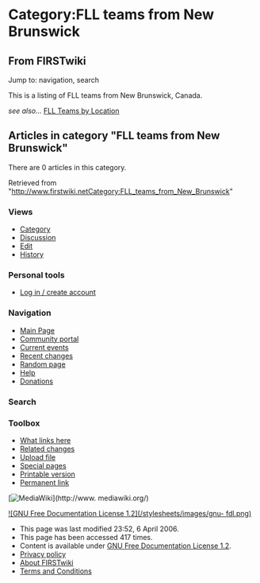 # Category:FLL teams from New Brunswick

## From FIRSTwiki

Jump to: navigation, search

This is a listing of FLL teams from New Brunswick, Canada.

_see also..._ [FLL Teams by Location](FLL_Teams_by_Location "FLL
Teams by Location")

## Articles in category "FLL teams from New Brunswick"

There are 0 articles in this category.

Retrieved from "<http://www.firstwiki.netCategory:FLL_teams_from_New_Brunswick>"

### Views

- [Category](Category:FLL_teams_from_New_Brunswick)
- [Discussion](/index.php?title=Category_talk:FLL_teams_from_New_Brunswick&action=edit)
- [Edit](/index.php?title=Category:FLL_teams_from_New_Brunswick&action=edit)
- [History](/index.php?title=Category:FLL_teams_from_New_Brunswick&action=history)

### Personal tools

- [Log in / create account](/index.php?title=Special:Userlogin&returnto=Category:FLL_teams_from_New_Brunswick)

[](Main_Page "Main Page")

### Navigation

- [Main Page](Main_Page)
- [Community portal](FIRSTwiki:Community_portal)
- [Current events](Current_events)
- [Recent changes](Special:Recentchanges)
- [Random page](Special:Random)
- [Help](Help:Contents)
- [Donations](FIRSTwiki:Site_support)

### Search

### Toolbox

- [What links here](Special:Whatlinkshere/Category:FLL_teams_from_New_Brunswick)
- [Related changes](Special:Recentchangeslinked/Category:FLL_teams_from_New_Brunswick)
- [Upload file](Special:Upload)
- [Special pages](Special:Specialpages)
- [Printable version](/index.php?title=Category:FLL_teams_from_New_Brunswick&printable=yes)
- [Permanent link](/index.php?title=Category:FLL_teams_from_New_Brunswick&oldid=46086)

[![MediaWiki](/skins/common/images/poweredby_mediawiki_88x31.png)](http://www.
mediawiki.org/)

[![GNU Free Documentation License 1.2](/stylesheets/images/gnu-
fdl.png)](http://www.gnu.org/copyleft/fdl.html)

- This page was last modified 23:52, 6 April 2006.
- This page has been accessed 417 times.
- Content is available under [GNU Free Documentation License 1.2](http://www.gnu.org/copyleft/fdl.html "http://www.gnu.org/copyleft/fdl.html").
- [Privacy policy](FIRSTwiki:Privacy_policy "FIRSTwiki:Privacy policy")
- [About FIRSTwiki](FIRSTwiki:About "FIRSTwiki:About")
- [Terms and Conditions](FIRSTwiki:Terms_and_conditions "FIRSTwiki:Terms and conditions")
